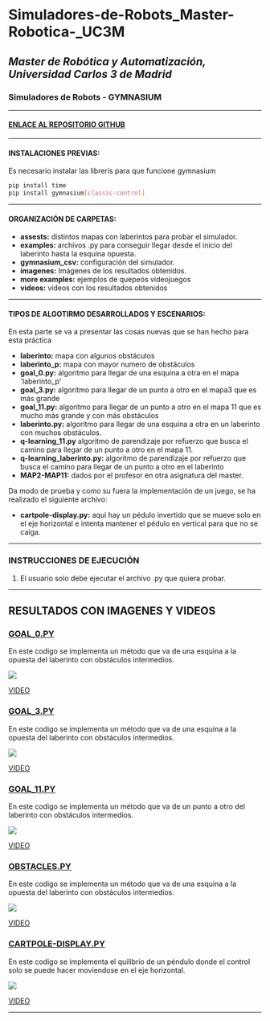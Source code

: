 # Simuladores-de-Robots_Master-Robotica-_UC3M
## _Master de Robótica y Automatización, Universidad Carlos 3 de Madrid_
### Simuladores de Robots - GYMNASIUM 
</p>

***
#### [ENLACE AL REPOSITORIO GITHUB ](https://github.com/Noelia-vera/Simuladores-de-Robots_Master-Robotica-_UC3M/tree/main/gymnasium)

</p>

***
#### INSTALACIONES PREVIAS:
Es necesario instalar las librerís para que funcione gymnasium

```bash
pip install time
pip install gymnasium[classic-control]
```

***
#### ORGANIZACIÓN DE CARPETAS:
* **assests:** distintos mapas con laberintos para probar el simulador.
* **examples:**  archivos .py para conseguir llegar desde el inicio del laberinto hasta la esquina opuesta.
* **gymnasium_csv:** configuración del simulador.
* **imagenes:** Imágenes de los resultados obtenidos.
* **more examples:** ejemplos de quepeós videojuegos
* **videos:** videos con los resultados obtenidos

***
#### TIPOS DE ALGOTIRMO DESARROLLADOS Y ESCENARIOS:
En esta parte se va a presentar las cosas nuevas que se han hecho para esta práctica
* **laberinto:** mapa con algunos obstáculos
* **laberinto_p:** mapa con mayor numero de obstáculos
* **goal_0.py:** algoritmo para llegar de una esquina a otra en el mapa 'laberinto_p'
* **goal_3.py:** algoritmo para llegar de un punto a otro en el mapa3 que es más grande
* **goal_11.py:** algoritmo para llegar de un punto a otro en el mapa 11 que es mucho más grande y con más obstáculos
* **laberinto.py:** algoritmo para llegar de una esquina a otra en un laberinto con muchos obstáculos.
* **q-learning_11.py** algoritmo de parendizaje por refuerzo que busca el camino para llegar de un punto a otro en el mapa 11.
* **q-learning_laberinto.py:** algoritmo de parendizaje por refuerzo que busca el camino para llegar de un punto a otro en el laberinto
* **MAP2-MAP11:** dados por el profesor en otra asignatura del master.

Da modo de prueba y como su fuera la implementación de un juego, se ha realizado el siguiente archivo:
* **cartpole-display.py:** aqui hay un pédulo invertido que se mueve solo en el eje horizontal e intenta mantener el pédulo en vertical para que no se caiga.

***
### INSTRUCCIONES DE EJECUCIÓN

1. El usuario solo debe ejecutar el archivo .py que quiera probar.

***
## RESULTADOS CON IMAGENES Y VIDEOS

### [GOAL_0.PY](https://github.com/Noelia-vera/Simuladores-de-Robots_Master-Robotica-_UC3M/blob/main/gymnasium/imagenes/1.png)
En este codigo se implementa un método que va de una esquina a la opuesta del laberinto con obstáculos intermedios.
<p algin="center">
    <img src="https://github.com/Noelia-vera/Simuladores-de-Robots_Master-Robotica-_UC3M/blob/main/gymnasium/imagenes/1.png">
</p>

[VIDEO](https://github.com/Noelia-vera/Simuladores-de-Robots_Master-Robotica-_UC3M/blob/main/gymnasium/videos/gym1.mp4)

### [GOAL_3.PY](https://github.com/Noelia-vera/Simuladores-de-Robots_Master-Robotica-_UC3M/blob/main/gymnasium/imagenes/2.png)
En este codigo se implementa un método que va de una esquina a la opuesta del laberinto con obstáculos intermedios.
<p algin="center">
    <img src="https://github.com/Noelia-vera/Simuladores-de-Robots_Master-Robotica-_UC3M/blob/main/gymnasium/imagenes/2.png">
</p>

[VIDEO](https://github.com/Noelia-vera/Simuladores-de-Robots_Master-Robotica-_UC3M/blob/main/gymnasium/videos/gym2.mp4)

### [GOAL_11.PY](https://github.com/Noelia-vera/Simuladores-de-Robots_Master-Robotica-_UC3M/blob/main/gymnasium/imagenes/3.png)
En este codigo se implementa un método que va de un punto a otro del laberinto con obstáculos intermedios.
<p algin="center">
    <img src="https://github.com/Noelia-vera/Simuladores-de-Robots_Master-Robotica-_UC3M/blob/main/gymnasium/imagenes/3.png">
</p>

[VIDEO](https://github.com/Noelia-vera/Simuladores-de-Robots_Master-Robotica-_UC3M/blob/main/gymnasium/videos/gym3.mp4)

### [OBSTACLES.PY](https://github.com/Noelia-vera/Simuladores-de-Robots_Master-Robotica-_UC3M/blob/main/gymnasium/imagenes/4.png)
En este codigo se implementa un método que va de una esquina a la opuesta del laberinto con obstáculos intermedios.
<p algin="center">
    <img src="https://github.com/Noelia-vera/Simuladores-de-Robots_Master-Robotica-_UC3M/blob/main/gymnasium/imagenes/4.png">
</p>

[VIDEO](https://github.com/Noelia-vera/Simuladores-de-Robots_Master-Robotica-_UC3M/blob/main/gymnasium/videos/gym4.mp4)

### [CARTPOLE-DISPLAY.PY](https://github.com/Noelia-vera/Simuladores-de-Robots_Master-Robotica-_UC3M/blob/main/gymnasium/imagenes/6.png)
En este codigo se implementa el quilibrio de un péndulo donde el control solo se puede hacer moviendose en el eje horizontal.
<p algin="center">
    <img src="https://github.com/Noelia-vera/Simuladores-de-Robots_Master-Robotica-_UC3M/blob/main/gymnasium/imagenes/6.png">
</p>

[VIDEO](https://github.com/Noelia-vera/Simuladores-de-Robots_Master-Robotica-_UC3M/blob/main/gymnasium/videos/gym6.mp4)

***
